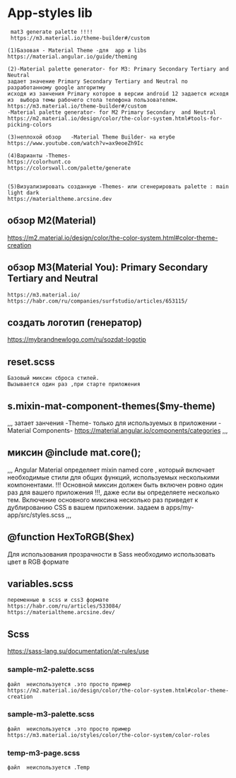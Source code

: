 # App-styles lib
```
 mat3 generate palette !!!!
 https://m3.material.io/theme-builder#/custom 

(1)Базовая - Material Theme -для  app и libs
https://material.angular.io/guide/theming

(2)-Material palette generator- for M3: Primary Secondary Tertiary and Neutral
задает значение Primary Secondary Tertiary and Neutral по разработанному google алгоритму
исходя из занчения Primary которое в версии android 12 задается исходя из  выбора темы рабочего стола телефона пользователем.
https://m3.material.io/theme-builder#/custom 
-Material palette generator- for M2 Primary Secondary  and Neutral
https://m2.material.io/design/color/the-color-system.html#tools-for-picking-colors 

(3)неплохой обзор   -Material Theme Builder- на ютубе
https://www.youtube.com/watch?v=ax9eoeZh9Ic

(4)Варианты -Themes-
https://colorhunt.co
https://colorswall.com/palette/generate


(5)Визуализировать созданную -Themes- или сгенерировать palette : main light dark
https://materialtheme.arcsine.dev

```
## обзор M2(Material) 
https://m2.material.io/design/color/the-color-system.html#color-theme-creation
## обзор M3(Material You): Primary Secondary Tertiary and Neutral
```
https://m3.material.io/
https://habr.com/ru/companies/surfstudio/articles/653115/
```

## создать логотип (генератор)
 https://mybrandnewlogo.com/ru/sozdat-logotip 

##  reset.scss
```
Базовый миксин сброса стилей. 
Вызывается один раз ,при старте приложения

```

##  s.mixin-mat-component-themes($my-theme)
,,,
затает занчения -Theme-  только для используемых в приложении -Material Components-
https://material.angular.io/components/categories
,,,

## миксин @include mat.core();
,,,
Angular Material определяет mixin named core , 
который включает необходимые стили для общих функций,
 используемых несколькими компонентами. 
 !!! Основной миксин должен быть включен ровно один раз для вашего приложения !!!, 
 даже если вы определяете несколько тем. 
 Включение основного миксина несколько раз приведет к дублированию CSS в вашем приложении.
 задаем в apps/my-app/src/styles.scss
,,,

## @function HexToRGB($hex)
Для использования прозрачности в Sass необходимо использовать цвет в RGB формате

## variables.scss
 ```
 переменные в scss и css3 формате
 https://habr.com/ru/articles/533084/
 https://materialtheme.arcsine.dev/
 ```

## Scss
https://sass-lang.su/documentation/at-rules/use


### sample-m2-palette.scss
```
файл  неиспользуется .это просто пример
https://m2.material.io/design/color/the-color-system.html#color-theme-creation
```
### sample-m3-palette.scss
```
файл  неиспользуется .это просто пример
https://m3.material.io/styles/color/the-color-system/color-roles
```
### temp-m3-page.scss
```
файл  неиспользуется .Temp
```
